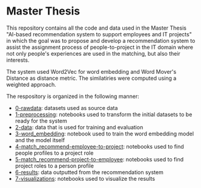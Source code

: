 # Master Thesis

This repository contains all the code and data used in the Master Thesis "AI-based recommendation system to support employees and IT projects" in which the goal was to propose and develop a recommendation system to assist the assignment process of people-to-project in the IT domain where not only people's experiences are used in the matching, but also their interests.

The system used Word2Vec for word embedding and Word Mover's Distance as distance metric. The similatiries were computed using a weighted approach.

The respository is organized in the following manner:
- [0-rawdata](0-rawdata): datasets used as source data
- [1-preprocessing](1-preprocessing): notebooks used to transform the initial datasets to be ready for the system
- [2-data](2-data): data that is used for training and evaluation
- [3-word_embedding](3-word_embedding): notebook used to train the word embedding model and the model itself
- [4-match_recommend-employee-to-project](4-match_recommend-employee-to-project): notebooks used to find people profiles to a project role
- [5-match_recommend-project-to-employee](5-match_recommend-project-to-employee): notebooks used to find project roles to a person profile
- [6-results](6-results): data outputted from the recommendation system
- [7-visualizations](7-visualizations): notebooks used to visualize the results

